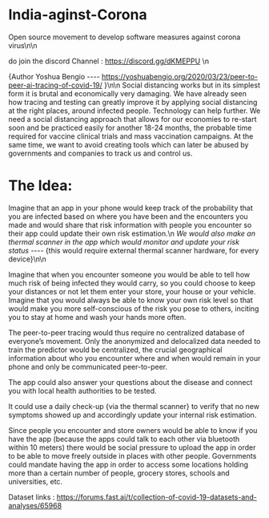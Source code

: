 # India-aginst-Corona
Open source movement to develop software measures against corona virus\n\n

do join the discord Channel : https://discord.gg/dKMEPPU \n

{Author Yoshua Bengio ----  https://yoshuabengio.org/2020/03/23/peer-to-peer-ai-tracing-of-covid-19/ }\n\n
Social distancing works but in its simplest form it is brutal and economically very damaging. We have already seen how tracing and testing can greatly improve it by applying social distancing at the right places, around infected people. Technology can help further. We need a social distancing approach that allows for our economies to re-start soon and be practiced easily for another 18-24 months, the probable time required for vaccine clinical trials and mass vaccination campaigns. At the same time, we want to avoid creating tools which can later be abused by governments and companies to track us and control us.


# The Idea:

Imagine that an app in your phone would keep track of the probability that you are infected based on where you have been and the encounters you made and would share that risk information with people you encounter so their app could update their own risk estimation.\n 
*We would also make an thermal scanner in the app which would monitor and update your risk status* ---- {this would require external thermal scanner hardware, for every device}\n\n

Imagine that when you encounter someone you would be able to tell how much risk of being infected they would carry, so you could choose to keep your distances or not let them enter your store, your house or your vehicle. Imagine that you would always be able to know your own risk level so that would make you more self-conscious of the risk you pose to others, inciting you to stay at home and wash your hands more often.

The peer-to-peer tracing would thus require no centralized database of everyone’s movement. Only the anonymized and delocalized data needed to train the predictor would be centralized, the crucial geographical information about who you encounter where and when would remain in your phone and only be communicated peer-to-peer. 

The app could also answer your questions about the disease and connect you with local health authorities to be tested.

It could use a daily check-up {via the thermal scanner} to verify that no new symptoms showed up and accordingly update your internal risk estimation. 

Since people you encounter and store owners would be able to know if you have the app (because the apps could talk to each other via bluetooth within 10 meters) there would be social pressure to upload the app in order to be able to move freely outside in places with other people. Governments could mandate having the app in order to access some locations holding more than a certain number of people, grocery stores, schools and universities, etc.
  
  
  Dataset links : https://forums.fast.ai/t/collection-of-covid-19-datasets-and-analyses/65968
